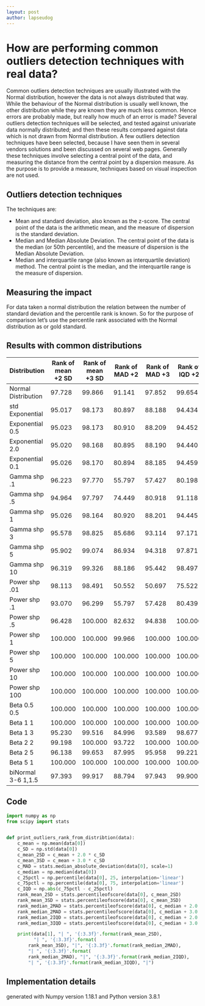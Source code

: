 ```yaml
---
layout: post
author: lapseudog
---
```

# How are performing common outliers detection techniques with real data?
Common outliers detection techniques are usually illustrated with the Normal distribution, however the data is not always distributed that way. While the behaviour of the Normal distribution is usually well known, the other distribution while they are known they are much less common.  Hence errors are probably made, but really how much of an error is made? Several outliers detection techniques will be selected, and tested against univariate data normally distributed; and then these results compared against data which is not drawn from Normal distribution. 
A few outliers detection techniques have been selected, because I have seen them in several vendors solutions and been discussed on several web pages. Generally these techniques involve selecting a central point of the data, and measuring the distance from the central point by a dispersion measure. As the purpose is to provide a measure, techniques based on visual inspection are not used.
## Outliers detection techniques
The techniques are:
* Mean and standard deviation, also known as the z-score. The central point of the data is the arithmetic mean, and the measure of dispersion is the standard deviation. 
* Median and Median Absolute Deviation. The central point of the data is the median (or 50th percentile), and the measure of dispersion is the Median Absolute Deviation.
* Median and interquartile range (also known as interquartile deviation) method. The central point is the median, and the interquartile range is the measure of dispersion.

## Measuring the impact
For data taken a normal distribution the relation between the number of standard deviation and the percentile rank is known. So for the purpose of comparison let’s use the percentile rank associated with the Normal distribution as or gold standard. 
## Results with common distributions

|Distribution | Rank of mean +2 SD| Rank of mean +3 SD|Rank of MAD +2| Rank of MAD +3|Rank of IQD +2| Rank of IQD +3|
|--- |--- |--- |--- |--- |--- |--- |
Normal Distribution |  97.728 |  99.866 | 91.141 |  97.852 | 99.654 |  99.997 |
std Exponential |  95.017 |  98.173 | 80.897 |  88.188 | 94.434 |  98.150 |
Exponential 0.5 |  95.023 |  98.173 | 80.910 |  88.209 | 94.452 |  98.156 |
Exponential 2.0 |  95.020 |  98.168 | 80.895 |  88.190 | 94.440 |  98.146 |
Exponential 0.1 |  95.026 |  98.170 | 80.894 |  88.185 | 94.459 |  98.153 |
Gamma shp .1 |  96.223 |  97.770 | 55.797 |  57.427 | 80.198 |  83.239 |
Gamma shp .5 |  94.964 |  97.797 | 74.449 |  80.918 | 91.118 |  95.756 |
Gamma shp 1 |  95.026 |  98.164 | 80.920 |  88.201 | 94.445 |  98.141 |
Gamma shp 3 |  95.578 |  98.825 | 85.686 |  93.114 | 97.171 |  99.495 |
Gamma shp 5 |  95.902 |  99.074 | 86.934 |  94.318 | 97.871 |  99.719 |
Gamma shp 10 |  96.319 |  99.326 | 88.186 |  95.442 | 98.497 |  99.870 |
Power shp .01 |  98.113 |  98.491 | 50.552 |  50.697 | 75.522 |  75.832 |
Power shp .1 |  93.070 |  96.299 | 55.797 |  57.428 | 80.439 |  83.758 |
Power shp .5 |  96.428 |  100.000 | 82.632 |  94.838 | 100.000 |  100.000 |
Power shp 1 |  100.000 |  100.000 | 99.966 |  100.000 | 100.000 |  100.000 |
Power shp 5 |  100.000 |  100.000 | 100.000 |  100.000 | 100.000 |  100.000 |
Power shp 10 |  100.000 |  100.000 | 100.000 |  100.000 | 100.000 |  100.000 |
Power shp 100 |  100.000 |  100.000 | 100.000 |  100.000 | 100.000 |  100.000 |
Beta 0.5 0.5 |  100.000 |  100.000 | 100.000 |  100.000 | 100.000 |  100.000 |
Beta 1 1 |  100.000 |  100.000 | 100.000 |  100.000 | 100.000 |  100.000 |
Beta 1 3 |  95.230 |  99.516 | 84.996 |  93.589 | 98.677 |  100.000 |
Beta 2 2 |  99.198 |  100.000 | 93.722 |  100.000 | 100.000 |  100.000 |
Beta 2 5 |  96.138 |  99.653 | 87.995 |  95.958 | 99.221 |  100.000 |
Beta 5 1 |  100.000 |  100.000 | 100.000 |  100.000 | 100.000 |  100.000 |
biNormal 3-6 1,1.5 |  97.393 |  99.917 | 88.794 |  97.943 | 99.900 |  100.000 |

## Code
```python
import numpy as np
from scipy import stats


def print_outliers_rank_from_distribtion(data):
    c_mean = np.mean(data[0])
    c_SD = np.std(data[0])
    c_mean_2SD = c_mean + 2.0 * c_SD
    c_mean_3SD = c_mean + 3.0 * c_SD
    c_MAD = stats.median_absolute_deviation(data[0], scale=1)
    c_median = np.median(data[0])
    c_25pctl = np.percentile(data[0], 25, interpolation='linear')
    c_75pctl = np.percentile(data[0], 75, interpolation='linear')
    c_IQD = np.abs(c_75pctl - c_25pctl)
    rank_mean_2SD = stats.percentileofscore(data[0], c_mean_2SD)
    rank_mean_3SD = stats.percentileofscore(data[0], c_mean_3SD)
    rank_median_2MAD = stats.percentileofscore(data[0], c_median + 2.0 * c_MAD)
    rank_median_2MAD = stats.percentileofscore(data[0], c_median + 3.0 * c_MAD)
    rank_median_2IQD = stats.percentileofscore(data[0], c_median + 2.0 * c_IQD)
    rank_median_3IQD = stats.percentileofscore(data[0], c_median + 3.0 * c_IQD)

    print(data[1], "| ", '{:3.3f}'.format(rank_mean_2SD),
          "| ", '{:3.3f}'.format(
        rank_mean_3SD), "|", '{:3.3f}'.format(rank_median_2MAD),
        "| ", '{:3.3f}'.format(
        rank_median_2MAD), "|", '{:3.3f}'.format(rank_median_2IQD),
        "| ", '{:3.3f}'.format(rank_median_3IQD), "|")
```

## Implementation details
generated with Numpy version 1.18.1 and Python version  3.8.1 


